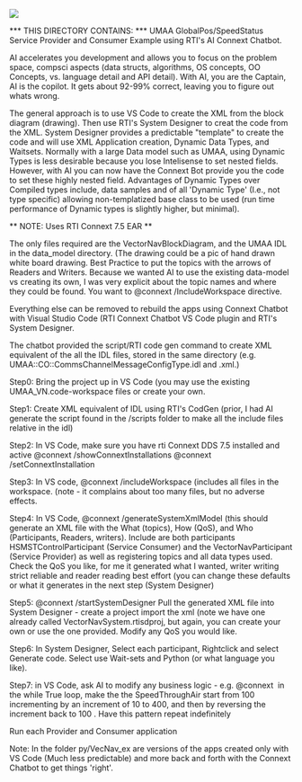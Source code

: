
![](https://github.com/psmass/DDSexamples/blob/master/RtiAsOne.png)


*** THIS DIRECTORY CONTAINS: ***
UMAA GlobalPos/SpeedStatus Service Provider and Consumer Example using RTI's AI Connext Chatbot.

AI accelerates you development and allows you to focus on the problem space, compsci aspects (data structs, algorithms, OS concepts, OO Concepts, vs. language detail and API detail). 
With AI, you are the Captain, AI is the copilot. It gets about 92-99% correct, leaving you to figure out whats wrong.

The general approach is to use VS Code to create the XML from the block diagram (drawing). Then use RTI's System Designer to creat the code from the XML.
System Designer provides a predictable "template" to create the code and will use XML Application creation, Dynamic Data Types, and Waitsets. Normally with a large Data model such as UMAA, using Dynamic Types is less desirable because you lose Intelisense to set nested fields. However, with AI you can now have the Connext Bot provide you the code to set these highly nested field. Advantages of Dynamic Types over Compiled types include, data samples and of all 'Dynamic Type' (I.e., not type specific) allowing non-templatized base class to be used (run time performance of Dynamic types is slightly higher, but minimal). 

** NOTE: Uses RTI Connext 7.5 EAR ** 

The only files required are the VectorNavBlockDiagram, and the UMAA IDL in the data_model directory.
(The drawing could be a pic of hand drawn white board drawing. Best Practice to put the topics with the arrows of Readers and Writers. Because we wanted AI to use the existing data-model vs creating its own, I was very explicit about the topic names and where they could be found. You want to @connext /IncludeWorkspace directive.

Everything else can be removed to rebuild the apps using Connext Chatbot with Visual Studio Code (RTI Connext Chatbot VS Code plugin and RTI's System Designer.

The chatbot provided the script/RTI code gen command to create XML equivalent of the all the IDL files, stored in the same directory (e.g. UMAA::CO::CommsChannelMessageConfigType.idl and .xml.)

Step0: Bring the project up in VS Code (you may use the existing UMAA_VN.code-workspace files or create your own.

Step1: Create XML equivalent of IDL using RTI's CodGen
(prior, I had AI generate the script found in the /scripts folder to make all the include files relative in the idl)

Step2: In VS Code, make sure you have rti Connext DDS 7.5 installed and active @connext /showConnextInstallations @connext  /setConnextInstallation

Step3: In VS code,  @connext /includeWorkspace (includes all files in the workspace. (note - it complains about too many files, but no adverse effects.

Step4: In VS Code,  @connext /generateSystemXmlModel (this should generate an XML file with the What (topics), How (QoS), and Who (Participants, Readers, writers). Include are both participants HSMSTControlParticipant (Service Consumer) and the VectorNavParticipant (Service Provider) as well as registering topics and all data types used. Check the QoS you like, for me it generated what I wanted, writer writing strict reliable and reader reading best effort (you can change these defaults or what it generates in the next step (System Designer) 

Step5: @connext /startSystemDesigner Pull the generated XML file into System Designer - create a project import the xml (note we have one already called VectorNavSystem.rtisdproj, but again, you can create your own or use the one provided. Modify any QoS you would like.

Step6: In System Designer, Select each participant, Rightclick and select Generate code. Select use Wait-sets and Python (or what language you like).

Step7: in VS Code, ask AI to modify any business logic - e.g. @connext  in the while True loop, make the the SpeedThroughAir start from 100 incrementing by an increment of 10 to 400, and then by reversing the increment back to 100 . Have this pattern repeat indefinitely

Run each Provider and Consumer application

Note: In the folder py/VecNav_ex are versions of the apps created only with VS Code (Much less predictable) and more back and forth with the Connext Chatbot to get things 'right'.



